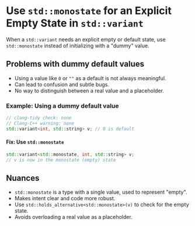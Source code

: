 # Use `std::monostate` for an Explicit Empty State in `std::variant`

When a `std::variant` needs an explicit empty or default state, use `std::monostate` instead of initializing with a "dummy" value.

## Problems with dummy default values
- Using a value like `0` or `""` as a default is not always meaningful.
- Can lead to confusion and subtle bugs.
- No way to distinguish between a real value and a placeholder.

### Example: Using a dummy default value
```cpp
// clang-tidy check: none
// Clang-C++ warning: none
std::variant<int, std::string> v; // 0 is default
```

#### Fix: Use `std::monostate`
```cpp
std::variant<std::monostate, int, std::string> v;
// v is now in the monostate (empty) state
```

## Nuances
- `std::monostate` is a type with a single value, used to represent "empty".
- Makes intent clear and code more robust.
- Use `std::holds_alternative<std::monostate>(v)` to check for the empty state.
- Avoids overloading a real value as a placeholder.
